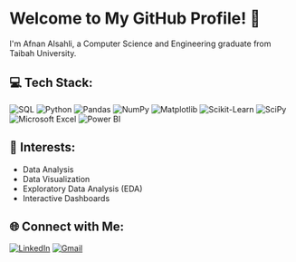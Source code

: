 # Welcome to My GitHub Profile! 👋

I'm Afnan Alsahli, a Computer Science and Engineering graduate from Taibah University.



## 💻 Tech Stack:

![SQL](https://img.shields.io/badge/sql-%2307405e.svg?style=for-the-badge&logo=database&logoColor=white)
![Python](https://img.shields.io/badge/python-3670A0?style=for-the-badge&logo=python&logoColor=ffdd54)
![Pandas](https://img.shields.io/badge/pandas-%23150458.svg?style=for-the-badge&logo=pandas&logoColor=white)
![NumPy](https://img.shields.io/badge/numpy-%23013243.svg?style=for-the-badge&logo=numpy&logoColor=white)
![Matplotlib](https://img.shields.io/badge/Matplotlib-%23FF6F61.svg?style=for-the-badge&logo=Matplotlib&logoColor=white)
![Scikit-Learn](https://img.shields.io/badge/scikit--learn-%23F7931E.svg?style=for-the-badge&logo=scikit-learn&logoColor=white)
![SciPy](https://img.shields.io/badge/SciPy-%230C55A5.svg?style=for-the-badge&logo=scipy&logoColor=white)
![Microsoft Excel](https://img.shields.io/badge/Microsoft%20Excel-217346?style=for-the-badge&logo=microsoft%20excel&logoColor=white)
![Power BI](https://img.shields.io/badge/power_bi-F2C811?style=for-the-badge&logo=powerbi&logoColor=black)

## 💫 Interests:

- Data Analysis  
- Data Visualization  
- Exploratory Data Analysis (EDA)  
- Interactive Dashboards 
 


## 🌐 Connect with Me:

[![LinkedIn](https://img.shields.io/badge/LinkedIn-0077B5?style=flat-square&logo=linkedin&logoColor=white)](https://www.linkedin.com/in/AfnanAlsahli)
[![Gmail](https://img.shields.io/badge/Gmail-D14836?style=flat-square&logo=gmail&logoColor=white)](mailto:afnanalsuhli@gmail.com)


